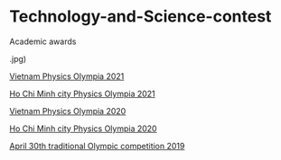 # Technology-and-Science-contest

Academic awards

.jpg)

[ Vietnam Physics Olympia 2021](https://nghiemngh.github.io/Technology-and-Science-contest/Vpho2021.jpg)

[ Ho Chi Minh city Physics Olympia 2021](https://nghiemngh.github.io/Technology-and-Science-contest/HSG%202021.jpg)

[ Vietnam Physics Olympia 2020](https://nghiemngh.github.io/Technology-and-Science-contest/Vpho2020)


[ Ho Chi Minh city Physics Olympia 2020](https://nghiemngh.github.io/Technology-and-Science-contest/HSG%202020.jpg)



[  April 30th traditional Olympic
competition 2019](https://nghiemngh.github.io/Technology-and-Science-contest/Olympic%2030-4.jpg)

